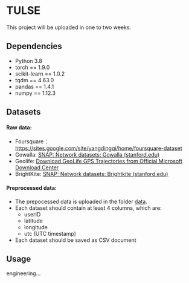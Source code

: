 # TULSE

This project will be uploaded in one to two weeks. 

## Dependencies

- Python 3.8
- torch == 1.9.0
- scikit-learn == 1.0.2
- tqdm == 4.63.0
- pandas == 1.4.1
- numpy == 1.12.3

## Datasets

#### Raw data:

- Foursquare：https://sites.google.com/site/yangdingqi/home/foursquare-dataset
- Gowalla: [SNAP: Network datasets: Gowalla (stanford.edu)](http://snap.stanford.edu/data/loc-gowalla.html)
- Geolife: [Download GeoLife GPS Trajectories from Official Microsoft Download Center](https://www.microsoft.com/en-us/download/details.aspx?id=52367)
- BrightKite: [SNAP: Network datasets: Brightkite (stanford.edu)](http://snap.stanford.edu/data/loc-brightkite.html)

#### Preprocessed data:

- The prepocessed data is uploaded in the folder [data](./data).
- Each dataset should contain at least 4 columns, which are:
  - userID
  - latitude
  - longitude
  - utc (UTC timestamp)
- Each dataset should be saved as CSV document

## Usage

engineering...

